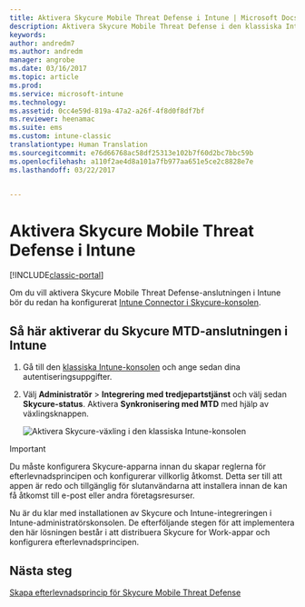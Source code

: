 ```yaml
---
title: Aktivera Skycure Mobile Threat Defense i Intune | Microsoft Docs
description: Aktivera Skycure Mobile Threat Defense i den klassiska Intune-konsolen.
keywords: 
author: andredm7
ms.author: andredm
manager: angrobe
ms.date: 03/16/2017
ms.topic: article
ms.prod: 
ms.service: microsoft-intune
ms.technology: 
ms.assetid: 0cc4e59d-819a-47a2-a26f-4f8d0f8df7bf
ms.reviewer: heenamac
ms.suite: ems
ms.custom: intune-classic
translationtype: Human Translation
ms.sourcegitcommit: e76d66768ac58df25313e102b7f60d2bc7bbc59b
ms.openlocfilehash: a110f2ae4d8a101a7fb977aa651e5ce2c8828e7e
ms.lasthandoff: 03/22/2017


---
```


# <a name="enable-skycure-mobile-threat-defense-in-intune"></a>Aktivera Skycure Mobile Threat Defense i Intune

[!INCLUDE[classic-portal](../includes/classic-portal.md)]

Om du vill aktivera Skycure Mobile Threat Defense-anslutningen i Intune bör du redan ha konfigurerat [Intune Connector i Skycure-konsolen](https://docs.microsoft.com/intune/deploy-use/setup-the-skycure-integration-with-Intune).

## <a name="to-enable-the-skycure-mtd-connection-in-intune"></a>Så här aktiverar du Skycure MTD-anslutningen i Intune

1.  Gå till den [klassiska Intune-konsolen](https://manage.microsoft.com/) och ange sedan dina autentiseringsuppgifter.

2.  Välj **Administratör** &gt; **Integrering med tredjepartstjänst** och välj sedan **Skycure-status**. Aktivera **Synkronisering med MTD** med hjälp av växlingsknappen.

    ![Aktivera Skycure-växling i den klassiska Intune-konsolen](../media/mtp/enable-skycure-1.png)

> [!IMPORTANT] 
> Du måste konfigurera Skycure-apparna innan du skapar reglerna för efterlevnadsprincipen och konfigurerar villkorlig åtkomst. Detta ser till att appen är redo och tillgänglig för slutanvändarna att installera innan de kan få åtkomst till e-post eller andra företagsresurser.

Nu är du klar med installationen av Skycure och Intune-integreringen i Intune-administratörskonsolen. De efterföljande stegen för att implementera den här lösningen består i att distribuera Skycure for Work-appar och konfigurera efterlevnadsprincipen.

## <a name="next-steps"></a>Nästa steg

[Skapa efterlevnadsprincip för Skycure Mobile Threat Defense](https://docs.microsoft.com/intune/deploy-use/create-skycure-mobile-threat-defense-compliance-policy)

